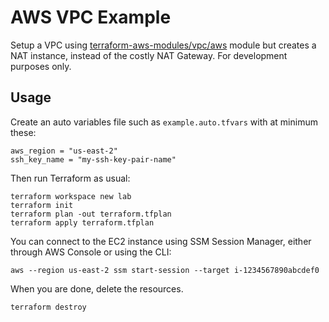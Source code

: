 # AWS VPC Example

Setup a VPC using [terraform-aws-modules/vpc/aws](https://registry.terraform.io/modules/terraform-aws-modules/vpc/aws) 
module but creates a NAT instance, instead of the costly NAT Gateway. For development purposes only.

## Usage
Create an auto variables file such as `example.auto.tfvars` with at minimum these:
```hcl
aws_region = "us-east-2"
ssh_key_name = "my-ssh-key-pair-name"
```

Then run Terraform as usual:
```shell
terraform workspace new lab
terraform init
terraform plan -out terraform.tfplan
terraform apply terraform.tfplan
```

You can connect to the EC2 instance using SSM Session Manager, either through AWS Console or using the CLI:
```shell
aws --region us-east-2 ssm start-session --target i-1234567890abcdef0
```

When you are done, delete the resources.
```shell
terraform destroy
```
